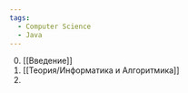 ```yaml
---
tags:
  - Computer Science
  - Java
---
```

0. [[Введение]]
1. [[Теория/Информатика и Алгоритмика]]
2. 